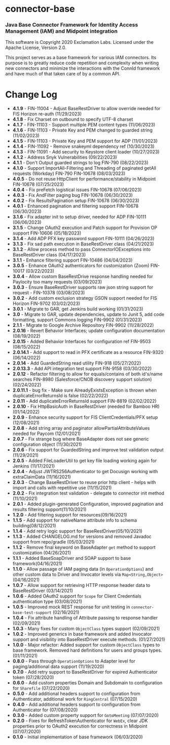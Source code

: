 # connector-base
### Java Base Connector Framework for Identity Access Management (IAM) and Midpoint integration

This software is Copyright 2020 Exclamation Labs.  Licensed under the Apache License, Version 2.0.

This project serves as a base framework for various IAM connectors.  Its purpose
is to greatly reduce code repetition and complexity when writing new connectors
and minimize the interactions with the ConnId framework and have much of that
taken care of by a common API.

# Change Log
+ **4.1.9** - FIN-11004 - Adjust BaseRestDriver to allow override needed for FIS Horizon re-auth (11/29/2023)
+ **4.1.8** - Fix Charset on outbound to specify UTF-8 charset
+ **4.1.7** - FIN-11103 - Support multiple PEM content types (11/06/2023)
+ **4.1.6** - FIN-11103 - Private Key and PEM changed to guarded string (11/02/2023)
+ **4.1.5** - FIN-11103 - Private Key and PEM support for ADP (11/01/2023)
+ **4.1.4** - FIN-11092 - Remove snakeyml dependency ref (10/30/2023)
+ **4.1.3** - FIN-11091 - Add security to Keystore client loader (10/27/2023)
+ **4.1.2** - Address Snyk Vulnerabilities (09/22/2023)
+ **4.1.1** - Don't Output guarded strings to log FIN-790 (08/22/2023)
+ **4.1.0** - Support ImportAll-Filtering and Threading of paginated getAll requests (Workday) FIN-790 FIN-10678 (08/03/2023)
+ **4.0.5** - Do not reuse HttpClient for performance/stability in Midpoint FIN-10678 (07/25/2023)
+ **4.0.4** - Fix preFetch logistical issues FIN-10678 (07/06/2023)
+ **4.0.3** - Fix AndFilter paging bug FIN-10678 (06/30/2023)
+ **4.0.2** - Fix ResultsPagination setup FIN-10678 (06/30/2023)
+ **4.0.1** - Enhanced pagination and filtering support FIN-10678 (06/30/2023)
+ **3.1.6** - Fix adapter init to setup driver, needed for ADP FIN-10111 (06/06/2023)
+ **3.1.5** - Change OAuth2 execution and Patch support for Provision OP support FIN-10606 (05/18/2023)
+ **3.1.4** - Add ADP PFX key password support FIN-10111 (04/26/2023)
+ **3.1.3** - Fix sad path execution in BaseRestDriver class (04/21/2023)
+ **3.1.2** - Allow process method to pass ConnectorIOExceptions into BaseRestDriver class (04/17/2023)
+ **3.1.1** - Enhance filtering support FIN-10486 (04/04/2023)
+ **3.0.5** - Enhance OAuth2 authenticators for customization (Zoom) FIN-10017 (03/22/2023)
+ **3.0.4** - Allow custom BaseRestDrive response handling needed for Paylocity too many requests (03/09/2023)
+ **3.0.3** - Ensure BaseRestDriver supports raw json string support for request - FIN-10378 (03/08/2023)
+ **3.0.2** - Add custom exclusion strategy GSON support needed for FIS Horizon FIN-9702 (03/02/2023)
+ **3.0.1** - Migrate to GAR, get Jenkins build working (01/31/2023)
+ **3.0** - Migrate to GAR, update dependencies, update to Junit 5, add code formatting, support Commons logging FIN-9902 (01/31/2023)
+ **2.1.1** - Migrate to Google Archive Repository FIN-9902 (11/28/2022)
+ **2.0.16** - Revert Behavior Interfaces; update configuration documentation (08/19/2022)
+ **2.0.15** - Added Behavior Interfaces for configuration ref FIN-9503 (08/15/2022)
+ **2.0.14.1** - Add support to read in PFX certificate as a resource FIN-9320 (06/14/2022)
+ **2.0.14** - Add GuardedString read utility FIN-918 (05/27/2022)
+ **2.0.13.3** - Add API integration test support FIN-9158 (03/30/2022)
+ **2.0.12** - Refactor filtering to allow for equals/contains of both id's/name searches FIN-8980 (Salesforce/CNOB discovery support solution) (02/24/2022)
+ **2.0.11.1** - bug fix - Make sure AlreadyExistsException is thrown when duplicateErrorReturnsId is false (02/22/2022)
+ **2.0.11** - Add duplicateErrorReturnsId support FIN-8819 (02/02/2022)
+ **2.0.10** - Fix HttpBasicAuth in BaseRestDriver (needed for Bamboo HR) (01/14/2022)
+ **2.0.9** - Enhance security support for FIS ClientCredentials/PFX setup (12/08/2021)
+ **2.0.8** - Add string array and paginator allowPartialAttributeValues needed for Paycom (12/01/2021)
+ **2.0.7** - Fix strange bug where BaseAdapter does not see generic configuration object (11/30/2021)
+ **2.0.6** - Fix support for GuardedString and improve test validation output (11/29/2021)
+ **2.0.5** - Added FileLoaderUtil to get key file loading working again for Jenkins (11/17/2021)
+ **2.0.4** - Adjust JWTRS256Authenticator to get Docusign working with extraClaimData (11/16/2021)
+ **2.0.3** - Change BaseRestDriver to reuse prior http client - helps with import and calls with repetitive use (11/15/2021)
+ **2.0.2** - Fix integration test validation - delegate to connector init method (11/10/2021)
+ **2.0.1** - Added plugin-generated Configuration, improved pagination and results filtering support(11/10/2021)
+ **1.2.0** - Add filtering support for resources(09/16/2021)
+ **1.1.5** - Add support for nativeName attribute info to schema building(08/12/2021)
+ **1.1.4** - Add retry logic support for BaseRestDriver(05/10/2021)
+ **1.1.3** - Added CHANGELOG.md for versions and removed Javadoc support from repo/gradle (05/03/2021)
+ **1.1.2** - Remove final keyword on BaseAdapter `get` method to support customization (04/26/2021)
+ **1.1.1** - Added BaseSoapDriver and SOAP support to base framework(04/16/2021)
+ **1.1.0** - Allow passage of IAM paging data (in `OperationOptions`) and other custom data to 
Driver and Invocator levels via `Map<String,Object>`(04/16/2021)
+ **1.0.7** - Allow support for retrieving HTTP response header data to BaseRestDriver (03/14/2021)
+ **1.0.6** - Added OAuth2 support for `Scope` for Client Credentials authentication type (03/08/2021)
+ **1.0.5** - Improved mock REST response for unit testing in `connector-base-test-support` (02/16/2021)
+ **1.0.4** - Fix attribute handling of Attribute passing to response handler (02/09/2021)
+ **1.0.3** - Many fixes for custom `ObjectClass` types support (02/09/2021)
+ **1.0.2** - Improved generics in base framework and added Invocator support and visibility into 
 BaseRestDriver execute methods. (01/27/2021)
+ **1.0.0** - Major refactor: Added support for custom `ObjectClass` types to base framework.  Removed hard definitions 
for users and groups types. (01/11/2021)
+ **0.8.0** - Pass through `OperationOptions` to Adapter level for paging/additional data support (11/19/2020)
+ **0.7.0** - Add retry support to BaseRestDriver for expired Authenticator token (07/28/2020)
+ **0.6.0** - Add custom properties Domain and Subdomain to configuration for `Sharefile` (07/22/2020)
+ **0.5.0** - Add additional headers support to configuration from Authenticator, additional work for `RingCentral` (07/15/2020)
+ **0.4.0** - Add additional headers support to configuration from Authenticator for (07/08/2020)
+ **0.3.0** - Added custom property support for `GotoMeeting` (07/07/2020)
+ **0.2.0** - Fixes for RefreshTokenAuthenticator for `WebEx`, clear JDK properties prior to OAuth2 execution for 
 correctness in Midpoint (07/07/2020)
+ **0.1.0** - Initial implementation of base framework (06/03/2020)